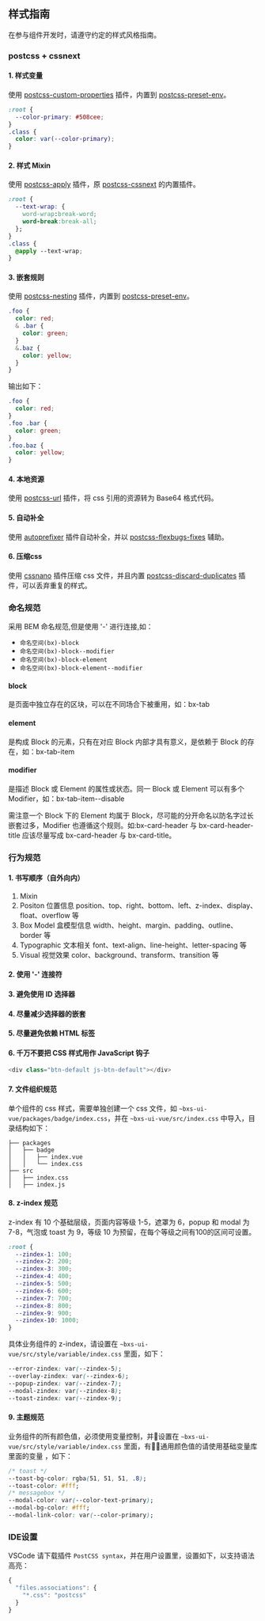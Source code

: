 ## 样式指南
在参与组件开发时，请遵守约定的样式风格指南。

### postcss + cssnext
#### 1. 样式变量
使用 [postcss-custom-properties](https://www.npmjs.com/package/postcss-custom-properties) 插件，内置到 [postcss-preset-env](https://www.npmjs.com/package/postcss-preset-env)。
```css
:root {
  --color-primary: #508cee;
}
.class {
  color: var(--color-primary);
}
```
#### 2. 样式 Mixin
使用 [postcss-apply](https://www.npmjs.com/package/postcss-apply) 插件，原 [postcss-cssnext](https://www.npmjs.com/package/postcss-cssnext) 的内置插件。
```css
:root {
  --text-wrap: {
    word-wrap:break-word;
    word-break:break-all;
  };
}
.class {
  @apply --text-wrap;
}
```
#### 3. 嵌套规则
使用 [postcss-nesting](https://www.npmjs.com/package/postcss-nesting) 插件，内置到 [postcss-preset-env](https://www.npmjs.com/package/postcss-preset-env)。
```css
.foo {
  color: red;
  & .bar {
    color: green;
  }
  &.baz {
    color: yellow;
  }
}
```
输出如下：
```css
.foo {
  color: red;
}
.foo .bar {
  color: green;
}
.foo.baz {
  color: yellow;
}
```
#### 4. 本地资源
使用 [postcss-url](https://www.npmjs.com/package/postcss-url) 插件，将 css 引用的资源转为 Base64 格式代码。
#### 5. 自动补全
使用 [autoprefixer](https://www.npmjs.com/package/autoprefixer) 插件自动补全，并以 [postcss-flexbugs-fixes](https://www.npmjs.com/package/postcss-flexbugs-fixes) 辅助。
#### 6. 压缩css
使用 [cssnano](https://www.npmjs.com/package/cssnano) 插件压缩 css 文件，并且内置 [postcss-discard-duplicates](https://www.npmjs.com/package/postcss-discard-duplicates) 插件，可以丢弃重复的样式。

### 命名规范
采用 BEM 命名规范,但是使用 '-' 进行连接,如：
* `命名空间(bx)-block`
* `命名空间(bx)-block--modifier`
* `命名空间(bx)-block-element`
*  `命名空间(bx)-block-element--modifier`

#### block
是页面中独立存在的区块，可以在不同场合下被重用，如：bx-tab<br/>
#### element
是构成 Block 的元素，只有在对应 Block 内部才具有意义，是依赖于 Block 的存在，如：bx-tab-item<br/>
#### modifier
是描述 Block 或 Element 的属性或状态。同一 Block 或 Element 可以有多个 Modifier，如：bx-tab-item--disable<br/>

需注意一个 Block 下的 Element 均属于 Block，尽可能的分开命名以防名字过长嵌套过多，Modifier 也遵循这个规则。如:bx-card-header 与 bx-card-header-title 应该尽量写成 bx-card-header 与 bx-card-title。

### 行为规范
#### 1. 书写顺序（自外向内）
1. Mixin
2. Positon 位置信息 position、top、right、bottom、left、z-index、display、float、overflow 等
3. Box Model 盒模型信息 width、height、margin、padding、outline、border 等
4. Typographic 文本相关 font、text-align、line-height、letter-spacing 等
5. Visual 视觉效果 color、background、transform、transition 等

#### 2. 使用 '-' 连接符
#### 3. 避免使用 ID 选择器
#### 4. 尽量减少选择器的嵌套
#### 5. 尽量避免依赖 HTML 标签
#### 6. 千万不要把 CSS 样式用作 JavaScript 钩子
```js
<div class="btn-default js-btn-default"></div>
```
#### 7. 文件组织规范
单个组件的 css 样式，需要单独创建一个 css 文件，如 `~bxs-ui-vue/packages/badge/index.css`，并在 `~bxs-ui-vue/src/index.css` 中导入，目录结构如下：
```shell
├── packages
│   ├── badge
│   │   ├── index.vue
│   │   └── index.css
├── src
│   ├── index.css
│   ├── index.js
```
#### 8. z-index 规范
z-index 有 10 个基础层级，页面内容等级 1-5，遮罩为 6，popup 和 modal 为 7-8，气泡或 toast 为 9，等级 10 为预留，在每个等级之间有100的区间可设置。
```css
:root {
  --zindex-1: 100;
  --zindex-2: 200;
  --zindex-3: 300;
  --zindex-4: 400;
  --zindex-5: 500;
  --zindex-6: 600;
  --zindex-7: 700;
  --zindex-8: 800;
  --zindex-9: 900;
  --zindex-10: 1000;
}
```
具体业务组件的 z-index，请设置在 `~bxs-ui-vue/src/style/variable/index.css` 里面，如下：
```css
--error-zindex: var(--zindex-5);
--overlay-zindex: var(--zindex-6);
--popup-zindex: var(--zindex-7);
--modal-zindex: var(--zindex-8);
--toast-zindex: var(--zindex-9);
```
#### 9. 主题规范
业务组件的所有颜色值，必须使用变量控制，并设置在 `~bxs-ui-vue/src/style/variable/index.css` 里面，有通用颜色值的请使用基础变量库里面的变量 ，如下：
```css
/* toast */
--toast-bg-color: rgba(51, 51, 51, .8);
--toast-color: #fff;
/* messagebox */
--modal-color: var(--color-text-primary);
--modal-bg-color: #fff;
--modal-link-color: var(--color-primary);
```

### IDE设置
VSCode 请下载插件 `PostCSS syntax`，并在用户设置里，设置如下，以支持语法高亮：
```js
{
  "files.associations": {
    "*.css": "postcss"
  }
}
```
